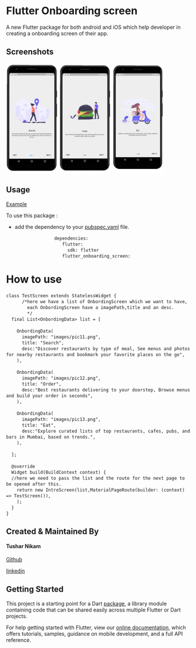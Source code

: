 # Flutter Onboarding screen

A new Flutter package for both android and iOS which help developer in creating a onboarding screen of their app.


## Screenshots

<img src="Screenshot1.JPG" height="300em" />  <img src="Screenshot2.JPG" height="300em" />  <img src="Screenshot3.JPG" height="300em" />

## Usage

[Example](https://github.com/champ96k/flutter-onboarding-screen/blob/master/example/example_app.dart)

To use this package :

* add the dependency to your [pubspec.yaml](https://github.com/champ96k/flutter-onboarding-screen/blob/master/pubspec.yaml) file.

              
                     dependencies:
                        flutter:
                          sdk: flutter
                        flutter_onboarding_screen:
              
              
# How to use

    class TestScreen extends StatelessWidget {
          /*here we have a list of OnbordingScreen which we want to have,
            each OnbordingScreen have a imagePath,title and an desc.
            */
      final List<OnbordingData> list = [
      
        OnbordingData(
          imagePath: "images/pic11.png",
          title: "Search",
          desc:"Discover restaurants by type of meal, See menus and photos for nearby restaurants and bookmark your favorite places on the go",
        ),
        
        OnbordingData(
          imagePath: "images/pic12.png",
          title: "Order",
          desc:"Best restaurants delivering to your doorstep, Browse menus and build your order in seconds",
        ),
        
        OnbordingData(
          imagePath: "images/pic13.png",
          title: "Eat",
          desc:"Explore curated lists of top restaurants, cafes, pubs, and bars in Mumbai, based on trends.",
        ),
        
      ];

      @override
      Widget build(BuildContext context) {
      //here we need to pass the list and the route for the next page to be opened after this.
        return new IntroScreen(list,MaterialPageRoute(builder: (context) => TestScreen()),
        );
      }
    }


## Created & Maintained By

#### Tushar Nikam

[Github](https://github.com/champ96k)         


[linkedin](https://www.linkedin.com/in/tushar-nikam-a29a97131/)

   

## Getting Started

This project is a starting point for a Dart
[package](https://flutter.dev/developing-packages/),
a library module containing code that can be shared easily across
multiple Flutter or Dart projects.

For help getting started with Flutter, view our 
[online documentation](https://flutter.dev/docs), which offers tutorials,
samples, guidance on mobile development, and a full API reference.

